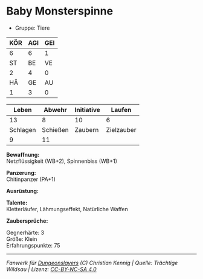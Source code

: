 # Baby Monsterspinne  
- Gruppe: Tiere  

| KÖR | AGI | GEI |  
| --- | --- | --- |  
| 6   | 6   | 1   |
| ST  | BE  | VE  |  
| 2   | 4   | 0   |
| HÄ  | GE  | AU  |  
| 1   | 3   | 0   |


| Leben    | Abwehr   | Initiative | Laufen     |
| -------- | -------- | ---------- | ---------- |
| 13       | 8        | 10         | 6          |
| Schlagen | Schießen | Zaubern    | Zielzauber |
| 9        | 11       |            |            |

**Bewaffnung:**  
Netzflüssigkeit (WB+2), Spinnenbiss (WB+1)

**Panzerung:**  
Chitinpanzer (PA+1)

**Ausrüstung:**  


**Talente:**  
Kletterläufer, Lähmungseffekt, Natürliche Waffen

**Zaubersprüche:**  


Gegnerhärte: 3  
Größe: Klein  
Erfahrungspunkte: 75  



___
*Fanwerk für [Dungeonslayers](https://www.dungeonslayers.net/) (C) Christian Kennig | Quelle: Trächtige Wildsau | Lizenz: [CC-BY-NC-SA 4.0](https://creativecommons.org/licenses/by-nc-sa/4.0/deed.de)*